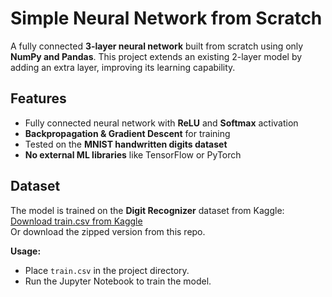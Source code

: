 # Simple Neural Network from Scratch

A fully connected **3-layer neural network** built from scratch using only **NumPy and Pandas**. This project extends an existing 2-layer model by adding an extra layer, improving its learning capability.

## Features
- Fully connected neural network with **ReLU** and **Softmax** activation  
- **Backpropagation & Gradient Descent** for training  
- Tested on the **MNIST handwritten digits dataset**  
- **No external ML libraries** like TensorFlow or PyTorch  

## Dataset
The model is trained on the **Digit Recognizer** dataset from Kaggle:  
[Download train.csv from Kaggle](https://www.kaggle.com/c/digit-recognizer/data?select=train.csv)  
Or download the zipped version from this repo.

**Usage:**
- Place `train.csv` in the project directory.  
- Run the Jupyter Notebook to train the model.  
